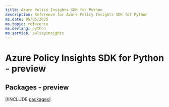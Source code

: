 ```yaml
---
title: Azure Policy Insights SDK for Python
description: Reference for Azure Policy Insights SDK for Python
ms.date: 05/05/2025
ms.topic: reference
ms.devlang: python
ms.service: policyinsights
---
```

# Azure Policy Insights SDK for Python - preview
## Packages - preview
[!INCLUDE [packages](policy-insights-index.md)]